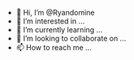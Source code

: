 - 👋 Hi, I’m @Ryandomine
- 👀 I’m interested in ...
- 🌱 I’m currently learning ...
- 💞️ I’m looking to collaborate on ...
- 📫 How to reach me ...

<!---
Ryandomine/Ryandomine is a ✨ special ✨ repository because its `README.md` (this file) appears on your GitHub profile.
You can click the Preview link to take a look at your changes.
--->
